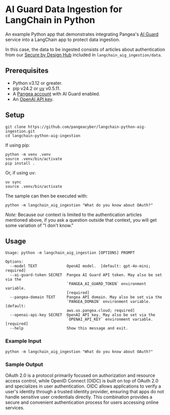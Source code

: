 # AI Guard Data Ingestion for LangChain in Python

An example Python app that demonstrates integrating Pangea's [AI Guard][]
service into a LangChain app to protect data ingestion.

In this case, the data to be ingested consists of articles about authentication
from our [Secure by Design Hub][] included in `langchain_aig_ingestion/data`.

## Prerequisites

- Python v3.12 or greater.
- pip v24.2 or [uv][] v0.5.11.
- A [Pangea account][Pangea signup] with AI Guard enabled.
- An [OpenAI API key][OpenAI API keys].

## Setup

```shell
git clone https://github.com/pangeacyber/langchain-python-aig-ingestion.git
cd langchain-python-aig-ingestion
```

If using pip:

```shell
python -m venv .venv
source .venv/bin/activate
pip install .
```

Or, if using uv:

```shell
uv sync
source .venv/bin/activate
```

The sample can then be executed with:

```shell
python -m langchain_aig_ingestion "What do you know about OAuth?"
```

_Note:_ Because our context is limited to the authentication articles mentioned
above, if you ask a question outside that context, you will get some variation
of "I don't know."

## Usage

```
Usage: python -m langchain_aig_ingestion [OPTIONS] PROMPT

Options:
  --model TEXT             OpenAI model.  [default: gpt-4o-mini; required]
  --ai-guard-token SECRET  Pangea AI Guard API token. May also be set via the
                           `PANGEA_AI_GUARD_TOKEN` environment variable.
                           [required]
  --pangea-domain TEXT     Pangea API domain. May also be set via the
                           `PANGEA_DOMAIN` environment variable.  [default:
                           aws.us.pangea.cloud; required]
  --openai-api-key SECRET  OpenAI API key. May also be set via the
                           `OPENAI_API_KEY` environment variable.  [required]
  --help                   Show this message and exit.
```

### Example Input

```shell
python -m langchain_aig_ingestion "What do you know about OAuth?"
```

### Sample Output

OAuth 2.0 is a protocol primarily focused on authorization and resource access
control, while OpenID Connect (OIDC) is built on top of OAuth 2.0 and
specializes in user authentication. OIDC allows applications to verify a user's
identity through a trusted identity provider, ensuring that apps do not handle
sensitive user credentials directly. This combination provides a secure and
convenient authentication process for users accessing online services.

[AI Guard]: https://pangea.cloud/docs/ai-guard/
[Pangea signup]: https://pangea.cloud/signup
[Secure by Design Hub]: https://pangea.cloud/securebydesign/
[OpenAI API keys]: https://platform.openai.com/api-keys
[uv]: https://docs.astral.sh/uv/
